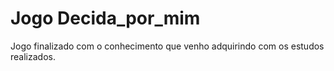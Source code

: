 <h1> Jogo Decida_por_mim </h1>

<p> Jogo finalizado com o conhecimento que venho adquirindo com os estudos realizados. </p>
